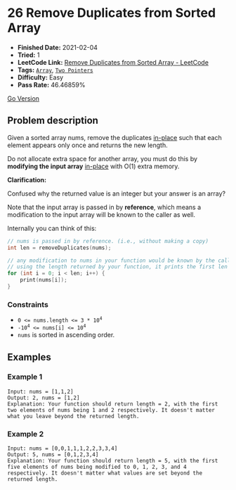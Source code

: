 # 26 Remove Duplicates from Sorted Array

- **Finished Date:** 2021-02-04
- **Tried:** 1
- **LeetCode Link:** [Remove Duplicates from Sorted Array - LeetCode](https://leetcode.com/problems/remove-duplicates-from-sorted-array/)
- **Tags:** [`Array`](https://leetcode.com/tag/array/), [`Two Pointers`](https://leetcode.com/tag/two-pointers/)
- **Difficulty:** Easy
- **Pass Rate:** 46.46859%

[Go Version](../Go/26_Remove_Duplicates_from_Sorted_Array/main.go)

## Problem description

Given a sorted array nums, remove the duplicates [in-place](https://en.wikipedia.org/wiki/In-place_algorithm) such that each element appears only once and returns the new length.

Do not allocate extra space for another array, you must do this by **modifying the input array** [in-place](https://en.wikipedia.org/wiki/In-place_algorithm) with O(1) extra memory.

**Clarification:**

Confused why the returned value is an integer but your answer is an array?

Note that the input array is passed in by **reference**, which means a modification to the input array will be known to the caller as well.

Internally you can think of this:

```c
// nums is passed in by reference. (i.e., without making a copy)
int len = removeDuplicates(nums);

// any modification to nums in your function would be known by the caller.
// using the length returned by your function, it prints the first len elements.
for (int i = 0; i < len; i++) {
    print(nums[i]);
}
```

### Constraints

- <code>0 <= nums.length <= 3 * 10<sup>4</sup></code>
- <code>-10<sup>4</sup> <= nums[i] <= 10<sup>4</sup></code>
- `nums` is sorted in ascending order.

## Examples

### Example 1

```
Input: nums = [1,1,2]
Output: 2, nums = [1,2]
Explanation: Your function should return length = 2, with the first two elements of nums being 1 and 2 respectively. It doesn't matter what you leave beyond the returned length.
```

### Example 2

```
Input: nums = [0,0,1,1,1,2,2,3,3,4]
Output: 5, nums = [0,1,2,3,4]
Explanation: Your function should return length = 5, with the first five elements of nums being modified to 0, 1, 2, 3, and 4 respectively. It doesn't matter what values are set beyond the returned length.
```
